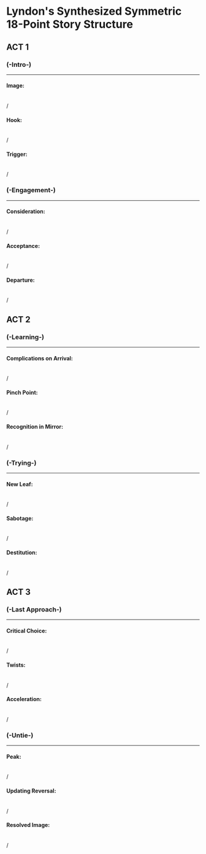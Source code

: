 # Lyndon's Synthesized Symmetric 18-Point Story Structure

## ACT 1

### (-Intro-)
---
#### Image:
\
/
#### Hook:
\
/
#### Trigger:
\
/

### (-Engagement-)
---
#### Consideration:
\
/
#### Acceptance:
\
/
#### Departure:
\
/

## ACT 2

### (-Learning-)
---
#### Complications on Arrival:
\
/
#### Pinch Point:
\
/
#### Recognition in Mirror:
\
/

### (-Trying-)
---
#### New Leaf:
\
/
#### Sabotage:
\
/
#### Destitution:
\
/

## ACT 3

### (-Last Approach-)
---
#### Critical Choice:
\
/
#### Twists:
\
/
#### Acceleration:
\
/

### (-Untie-)
---
#### Peak:
\
/
#### Updating Reversal:
\
/
#### Resolved Image:
\
/